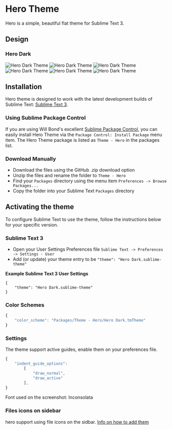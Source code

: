 # Hero Theme

 Hero is a simple, beautiful flat theme for Sublime Text 3.

## Design

### Hero Dark
![Hero Dark Theme](https://raw.github.com/nickbalestra/Hero/master/images/hero_dark.png)
![Hero Dark Theme](https://raw.github.com/nickbalestra/Hero/master/images/hero_dark1.png)
![Hero Dark Theme](https://raw.github.com/nickbalestra/Hero/master/images/hero_dark2.png)
![Hero Dark Theme](https://raw.github.com/nickbalestra/Hero/master/images/hero_dark3.png)
![Hero Dark Theme](https://raw.github.com/nickbalestra/Hero/master/images/hero_dark4.png)
![Hero Dark Theme](https://raw.github.com/nickbalestra/Hero/master/images/hero_dark5.png)


## Installation

Hero theme is designed to work with the latest development builds of Sublime Text: [Sublime Text 3](http://www.sublimetext.com/3dev).

### Using Sublime Package Control

If you are using Will Bond's excellent [Sublime Package Control](http://wbond.net/sublime_packages/package_control), you can easily install Hero Theme via the `Package Control: Install Package` menu item. The Hero Theme package is listed as `Theme - Hero` in the packages list.

### Download Manually

* Download the files using the GitHub .zip download option
* Unzip the files and rename the folder to `Theme - Hero`
* Find your `Packages` directory using the menu item  `Preferences -> Browse Packages...`
* Copy the folder into your Sublime Text `Packages` directory

## Activating the theme

To configure Sublime Text to use the theme, follow the instructions below for your specific version.


### Sublime Text 3

* Open your User Settings Preferences file `Sublime Text -> Preferences -> Settings - User`
* Add (or update) your theme entry to be `"theme": "Hero Dark.sublime-theme"`

**Example Sublime Text 3 User Settings**

    {
        "theme": "Hero Dark.sublime-theme"
    }


### Color Schemes

```javascript
{
    "color_scheme": "Packages/Theme - Hero/Hero Dark.tmTheme"
}
```

### Settings

The theme support active guides, enable them on your preferences file.

```javascript
{
    "indent_guide_options":
        [
            "draw_normal",
            "draw_active"
        ],
}
```

Font used on the screenshot: Inconsolata


### Files icons on sidebar

hero support using file icons on the sidbar. [Info on how to add them](https://github.com/nickbalestra/hero/issues/1)

